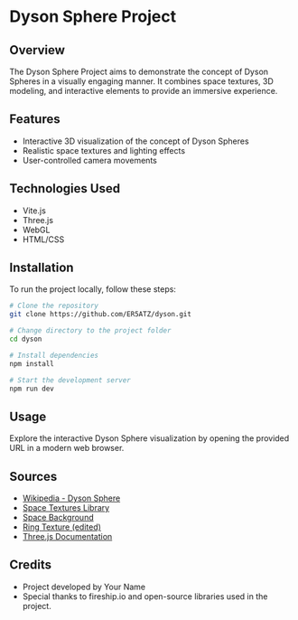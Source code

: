# Dyson Sphere Project


## Overview

The Dyson Sphere Project aims to demonstrate the concept of Dyson Spheres in a visually engaging manner. It combines space textures, 3D modeling, and interactive elements to provide an immersive experience.

## Features

- Interactive 3D visualization of the concept of Dyson Spheres
- Realistic space textures and lighting effects
- User-controlled camera movements

## Technologies Used

- Vite.js
- Three.js
- WebGL
- HTML/CSS

## Installation

To run the project locally, follow these steps:

```bash
# Clone the repository
git clone https://github.com/ER5ATZ/dyson.git

# Change directory to the project folder
cd dyson

# Install dependencies
npm install

# Start the development server
npm run dev
```

## Usage

Explore the interactive Dyson Sphere visualization by opening the provided URL in a modern web browser.

## Sources

- [Wikipedia - Dyson Sphere](https://en.wikipedia.org/wiki/Dyson_sphere)
- [Space Textures Library](https://www.solarsystemscope.com/textures/)
- [Space Background](https://www.pexels.com/photo/stars-during-night-time-176851/)
- [Ring Texture (edited)](https://ambientcg.com/view?id=Tiles129B)
- [Three.js Documentation](https://threejs.org/docs/)

## Credits

- Project developed by Your Name
- Special thanks to fireship.io and open-source libraries used in the project.
